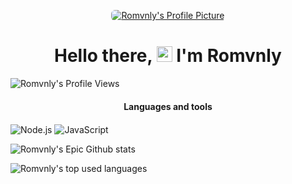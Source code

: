 <a href="https://discordapp.com/users/387062216030945281/"><p align="center"><img style="border-radius: 6px !important;" align="center" src="https://discord.c99.nl/widget/theme-3/387062216030945281.png" alt="Romvnly's Profile Picture" /></p></a>
<h1 align="center">Hello there, <img src="https://media.giphy.com/media/hvRJCLFzcasrR4ia7z/giphy.gif" width="25px"> I'm Romvnly</h1>
<img src="https://komarev.com/ghpvc/?username=romvnly-gaming" alt="Romvnly's Profile Views" />
<h4 align="center">Languages and tools</h4>
<p>
  <img align="center" src="https://img.shields.io/badge/node.js%20-%2343853D.svg?&style=for-the-badge&logo=node.js&logoColor=white" alt="Node.js" />
  <img align="center" src="https://img.shields.io/badge/javascript%20-%23323330.svg?&style=for-the-badge&logo=javascript&logoColor=%23F7DF1E" alt="JavaScript" />
</p>

<p><img align="center" src="https://github-readme-stats.vercel.app/api?username=Romvnly-Gaming&show_icons=true&theme=dark" alt="Romvnly's Epic Github stats" /></p>
<p><img align="center" src="https://github-readme-stats.vercel.app/api/top-langs/?username=Romvnly-Gaming&layout=compact&hide=html&theme=dark" alt="Romvnly's top used languages" /></p>
